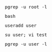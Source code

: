 <pre> pgrep -u root -l</pre>
<pre> bash </pre>
<pre> useradd user </pre>
<pre> su user; vi test </pre>
<pre> pgrep -u user -l </pre>


